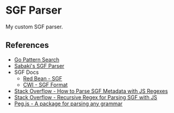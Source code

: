# SGF Parser

My custom SGF parser.

## References

- [Go Pattern Search](https://github.com/psygo/go_pattern_search?tab=readme-ov-file)
- [Sabaki's SGF Parser](https://github.com/SabakiHQ/sgf)
- SGF Docs
  - [Red Bean - SGF](https://www.red-bean.com/sgf/)
  - [CWI - SGF Format](https://homepages.cwi.nl/~aeb/go/misc/sgf.html)
- [Stack Overflow - How to Parse SGF Metadata with JS Regexes](https://stackoverflow.com/q/77717462/4756173)
- [Stack Overflow - Recursive Regex for Parsing SGF with JS](https://stackoverflow.com/q/77718740/4756173)
- [Peg.js - A package for parsing any grammar](https://pegjs.org/)
